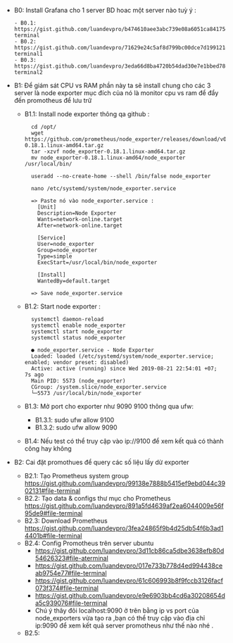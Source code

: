 - B0: Install Grafana cho 1 server BD hoac một server nào tuỳ ý :

      - B0.1: https://gist.github.com/luandevpro/b474610aee3abc739e08a6051ca84175#file-terminal
      - B0.2: https://gist.github.com/luandevpro/71629e24c5af8d799bc00dce7d199121#file-terminal1
      - B0.3: https://gist.github.com/luandevpro/3eda66d8ba4720b54dad30e7e1bbed78#file-terminal2
- B1: Để giám sát CPU vs RAM phần này ta sẽ install chung cho các 3 server là node exporter 
      mục đích của nó là monitor cpu vs ram để đẩy đến promotheus để lưu trữ 
  - B1.1: Install node exporter thông qa github :
  
          cd /opt/
          wget https://github.com/prometheus/node_exporter/releases/download/v0.18.1/node_exporter-0.18.1.linux-amd64.tar.gz
          tar -xzvf node_exporter-0.18.1.linux-amd64.tar.gz
          mv node_exporter-0.18.1.linux-amd64/node_exporter /usr/local/bin/

          useradd --no-create-home --shell /bin/false node_exporter
          
          nano /etc/systemd/system/node_exporter.service
          
          => Paste nó vào node_exporter.service :
            [Unit]
            Description=Node Exporter
            Wants=network-online.target
            After=network-online.target

            [Service]
            User=node_exporter
            Group=node_exporter
            Type=simple
            ExecStart=/usr/local/bin/node_exporter

            [Install]
            WantedBy=default.target
          
          => Save node_exporter.service
          
  - B1.2: Start node exporter :
  
          systemctl daemon-reload
          systemctl enable node_exporter
          systemctl start node_exporter
          systemctl status node_exporter

          ● node_exporter.service - Node Exporter
          Loaded: loaded (/etc/systemd/system/node_exporter.service; enabled; vendor preset: disabled)
          Active: active (running) since Wed 2019-08-21 22:54:01 +07; 7s ago
          Main PID: 5573 (node_exporter)
          CGroup: /system.slice/node_exporter.service
          └─5573 /usr/local/bin/node_exporter
          
  - B1.3: Mở port cho exporter như 9090 9100 thông qua ufw:
    - B1.3.1: sudo ufw allow 9100
    - B1.3.2: sudo ufw allow 9090
    
  - B1.4: Nếu test có thể truy cập vào ip://9100 để xem kết quả có thành công hay không
  
- B2: Cai đặt promothues để query các số liệu lấy dừ exporter 
  - B2.1: Tạo Prometheus system group https://gist.github.com/luandevpro/99138e7888b5415ef9ebd044c3902131#file-terminal
  - B2.2: Tạo data & configs  thư mục cho Prometheus https://gist.github.com/luandevpro/891a5fd4639af2ea6044009e56f95de9#file-terminal
  - B2.3: Download Prometheus https://gist.github.com/luandevpro/3fea24865f9b4d25db54f6b3ad14401b#file-terminal
  - B2.4: Config Promotheus trên server ubuntu 
    - https://gist.github.com/luandevpro/3d11cb86ca5dbe3638efb80d54626323#file-aterminal
    - https://gist.github.com/luandevpro/017e733b778d4ed994438ceab9754e77#file-terminal
    - https://gist.github.com/luandevpro/61c606993b8f9fccb3126facf073f374#file-terminal
    - https://gist.github.com/luandevpro/e9e6903bb4cd6a30208654da5c939076#file-terminal
    - Chú ý thây đôi localhost:9090 ở trên bằng ip vs port của node_exporters vừa tạo ra ,bạn có thể truy cập vào địa chỉ ip:9090 để xem kết quả server promotheus như thế nào nhé .
  - B2.5: 
